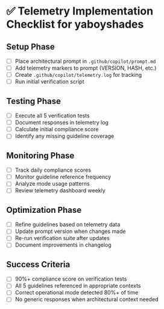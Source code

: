 # ✅ Telemetry Implementation Checklist for yaboyshades

## Setup Phase
- [ ] Place architectural prompt in `.github/copilot/prompt.md`
- [ ] Add telemetry markers to prompt (VERSION, HASH, etc.)
- [ ] Create `.github/copilot/telemetry.log` for tracking
- [ ] Run initial verification script

## Testing Phase
- [ ] Execute all 5 verification tests
- [ ] Document responses in telemetry log
- [ ] Calculate initial compliance score
- [ ] Identify any missing guideline coverage

## Monitoring Phase  
- [ ] Track daily compliance scores
- [ ] Monitor guideline reference frequency
- [ ] Analyze mode usage patterns
- [ ] Review telemetry dashboard weekly

## Optimization Phase
- [ ] Refine guidelines based on telemetry data
- [ ] Update prompt version when changes made
- [ ] Re-run verification suite after updates
- [ ] Document improvements in changelog

## Success Criteria
- [ ] 90%+ compliance score on verification tests
- [ ] All 5 guidelines referenced in appropriate contexts
- [ ] Correct operational mode detected 80%+ of time
- [ ] No generic responses when architectural context needed